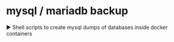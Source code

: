 # mysql / mariadb backup
▶️ Shell scripts to create mysql dumps of databases inside docker containers
